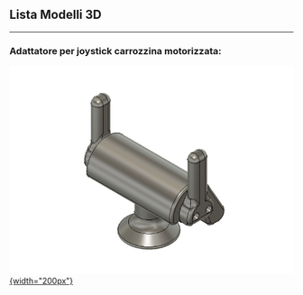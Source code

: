 
## Lista Modelli 3D

---
### Adattatore per joystick carrozzina motorizzata:

[![anteprima_adattatore_joystick](anteprime_presidi/adattatore_joystick.png){width="200px"}][file_adattatore_joystick]


[file_adattatore_joystick]: Adattatore_Joystick_rev_1.4.f3d?raw=true
[adattatore_joystick]: anteprime_presidi/adattatore_joystick.png


